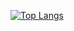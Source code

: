 
[![Top Langs](https://github-readme-stats-arabasta.vercel.app/api/top-langs/?username=arabasta&layout=donut)](https://github-readme-stats-arabasta.vercel.app/)



